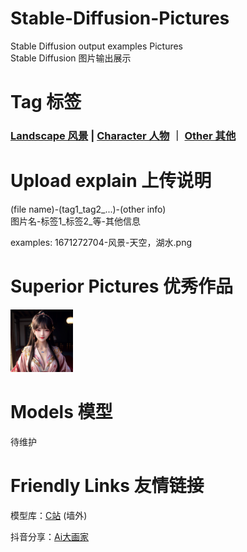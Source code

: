 # Stable-Diffusion-Pictures

Stable Diffusion output examples Pictures  
Stable Diffusion 图片输出展示


# Tag 标签
### [Landscape 风景](categories/LANDSCAPE.md) | [Character 人物](categories/CHARACTER.md) ｜ [Other 其他](categories/OTHER.md)



# Upload explain 上传说明

(file name)-(tag1_tag2_...)-(other info)  
图片名-标签1_标签2_等-其他信息

examples: 1671272704-风景-天空，湖水.png

# Superior Pictures 优秀作品

<img src="https://github.com/eric-projects/Stable-Diffusion-Pictures/blob/main/2023/20230708/00007166250247-人物-美女.png" width="100px">

# Models 模型

待维护

# Friendly Links 友情链接

模型库：[C站](https://civitai.com/) (墙外)

抖音分享：[Ai大画家](https://www.douyin.com/user/MS4wLjABAAAAwcOYYBagMMsbw1Vg7nDSzojGpZzgxTYwULuKJsNfhuE)

